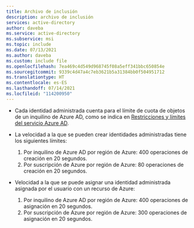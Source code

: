 ```yaml
---
title: Archivo de inclusión
description: archivo de inclusión
services: active-directory
author: daveba
ms.service: active-directory
ms.subservice: msi
ms.topic: include
ms.date: 07/13/2021
ms.author: daveba
ms.custom: include file
ms.openlocfilehash: 7ea469c4d549d968745f08a5eff341bbc650854e
ms.sourcegitcommit: 9339c4d47a4c7eb3621b5a31384bb0f504951712
ms.translationtype: HT
ms.contentlocale: es-ES
ms.lasthandoff: 07/14/2021
ms.locfileid: "114200950"
---
```

- Cada identidad administrada cuenta para el límite de cuota de objetos de un inquilino de Azure AD, como se indica en [Restricciones y límites del servicio Azure AD](../articles/active-directory/enterprise-users/directory-service-limits-restrictions.md).
-   La velocidad a la que se pueden crear identidades administradas tiene los siguientes límites:

    1. Por inquilino de Azure AD por región de Azure: 400 operaciones de creación en 20 segundos.
    2. Por suscripción de Azure por región de Azure: 80 operaciones de creación en 20 segundos.

-   Velocidad a la que se puede asignar una identidad administrada asignada por el usuario con un recurso de Azure:

    1. Por inquilino de Azure AD por región de Azure: 400 operaciones de asignación en 20 segundos.
    2. Por suscripción de Azure por región de Azure: 300 operaciones de asignación en 20 segundos.




